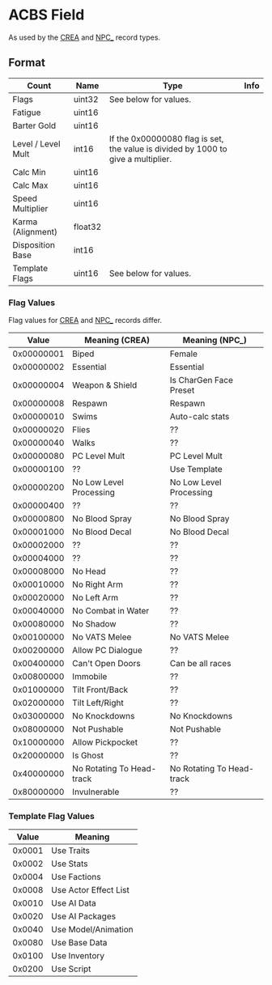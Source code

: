 ACBS Field
==========

As used by the [CREA](../CREA.md) and [NPC_](NPC_.md) record types.

## Format

Count | Name | Type | Info
------|------|------|-----
 | Flags | uint32 | See below for values.
 | Fatigue | uint16 | 
 | Barter Gold | uint16
 | Level / Level Mult | int16 | If the 0x00000080 flag is set, the value is divided by 1000 to give a multiplier.
 | Calc Min | uint16 | 
 | Calc Max | uint16 |
 | Speed Multiplier | uint16 |
 | Karma (Alignment) | float32 |
 | Disposition Base | int16 |
 | Template Flags | uint16 | See below for values.
 
### Flag Values

Flag values for [CREA](../CREA.md) and [NPC_](../NPC_.md) records differ.

Value | Meaning (CREA) | Meaning (NPC_)
------|----------------|---------------
0x00000001 | Biped | Female
0x00000002 | Essential | Essential
0x00000004 | Weapon & Shield | Is CharGen Face Preset
0x00000008 | Respawn | Respawn
0x00000010 | Swims | Auto-calc stats
0x00000020 | Flies | ??
0x00000040 | Walks | ??
0x00000080 | PC Level Mult | PC Level Mult
0x00000100 | ?? | Use Template
0x00000200 | No Low Level Processing | No Low Level Processing
0x00000400 | ?? | ??
0x00000800 | No Blood Spray | No Blood Spray
0x00001000 | No Blood Decal | No Blood Decal
0x00002000 | ?? | ??
0x00004000 | ?? | ??
0x00008000 | No Head | ??
0x00010000 | No Right Arm | ??
0x00020000 | No Left Arm | ??
0x00040000 | No Combat in Water | ??
0x00080000 | No Shadow | ??
0x00100000 | No VATS Melee | No VATS Melee
0x00200000 | Allow PC Dialogue | ??
0x00400000 | Can't Open Doors | Can be all races
0x00800000 | Immobile | ??
0x01000000 | Tilt Front/Back | ??
0x02000000 | Tilt Left/Right | ??
0x03000000 | No Knockdowns | No Knockdowns
0x08000000 | Not Pushable | Not Pushable
0x10000000 | Allow Pickpocket | ??
0x20000000 | Is Ghost | ??
0x40000000 | No Rotating To Head-track | No Rotating To Head-track
0x80000000 | Invulnerable | ??

### Template Flag Values

Value | Meaning
------|--------
0x0001 | Use Traits
0x0002 | Use Stats
0x0004 | Use Factions
0x0008 | Use Actor Effect List
0x0010 | Use AI Data
0x0020 | Use AI Packages
0x0040 | Use Model/Animation
0x0080 | Use Base Data
0x0100 | Use Inventory
0x0200 | Use Script
